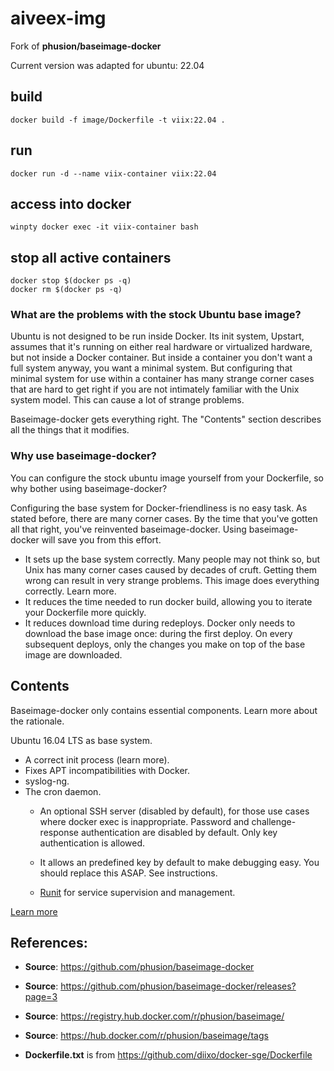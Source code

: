 # aiveex-img


Fork of **phusion/baseimage-docker**

Current version was adapted for ubuntu: 22.04


## build
```
docker build -f image/Dockerfile -t viix:22.04 .
```


## run
```
docker run -d --name viix-container viix:22.04
```


## access into docker
```
winpty docker exec -it viix-container bash
```


## stop all active containers
```
docker stop $(docker ps -q)
docker rm $(docker ps -q)
```


### What are the problems with the stock Ubuntu base image?

Ubuntu is not designed to be run inside Docker. Its init system, Upstart, assumes that it's running on either real hardware or virtualized hardware, but not inside a Docker container. But inside a container you don't want a full system anyway, you want a minimal system. But configuring that minimal system for use within a container has many strange corner cases that are hard to get right if you are not intimately familiar with the Unix system model. This can cause a lot of strange problems.

Baseimage-docker gets everything right. The "Contents" section describes all the things that it modifies.


### Why use baseimage-docker?
You can configure the stock ubuntu image yourself from your Dockerfile, so why bother using baseimage-docker?

Configuring the base system for Docker-friendliness is no easy task. As stated before, there are many corner cases. By the time that you've gotten all that right, you've reinvented baseimage-docker. Using baseimage-docker will save you from this effort.

* It sets up the base system correctly. Many people may not think so, but Unix has many corner cases caused by decades of cruft. Getting them wrong can result in very strange problems. This image does everything correctly. Learn more.⁠
* It reduces the time needed to run docker build, allowing you to iterate your Dockerfile more quickly.
* It reduces download time during redeploys. Docker only needs to download the base image once: during the first deploy. On every subsequent deploys, only the changes you make on top of the base image are downloaded.


## Contents

Baseimage-docker only contains essential components. Learn more about the rationale.⁠

Ubuntu 16.04 LTS as base system.

* A correct init process (learn more⁠).
* Fixes APT incompatibilities with Docker.
* syslog-ng.
* The cron daemon.
  * An optional SSH server (disabled by default), for those use cases where docker exec is inappropriate.
Password and challenge-response authentication are disabled by default. Only key authentication is allowed.
  * It allows an predefined key by default to make debugging easy. You should replace this ASAP. See instructions.

  * [Runit](https://smarden.org/runit) for service supervision and management.


[Learn more](https://github.com/phusion/baseimage-docker)


## References:

* **Source**: https://github.com/phusion/baseimage-docker
* **Source**: https://github.com/phusion/baseimage-docker/releases?page=3
* **Source**: https://registry.hub.docker.com/r/phusion/baseimage/
* **Source**: https://hub.docker.com/r/phusion/baseimage/tags

* **Dockerfile.txt** is from https://github.com/diixo/docker-sge/Dockerfile
